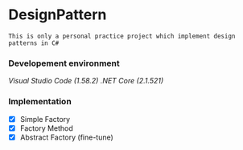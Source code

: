 # DesignPattern
	This is only a personal practice project which implement design patterns in C#

### Developement environment

*Visual Studio Code (1.58.2)*
*.NET Core (2.1.521)*

### Implementation

- [x] Simple Factory
- [x] Factory Method
- [x] Abstract Factory (fine-tune)